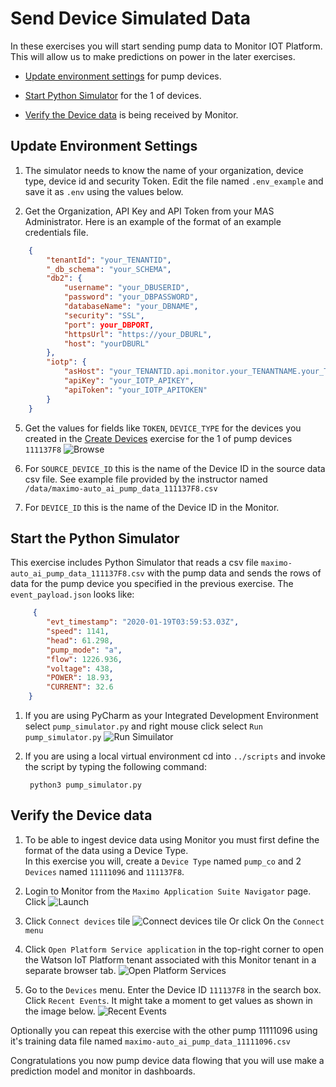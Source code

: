 # Send Device Simulated Data

In these exercises you will start sending pump data to Monitor IOT Platform.  This will allow us to make predictions on 
power in the later exercises.

-  [Update environment settings](#environment) for pump devices. 

-  [Start Python Simulator](#simulator) for the 1 of devices.

-  [Verify the Device data](#devicedata) is being received by Monitor.

## Update Environment Settings

<a name="environment"></a>

1. The simulator needs to know the name of your organization, device type, device id and security Token. Edit the 
file named `.env_example` and save it as `.env`  using the values below.

2. Get the Organization, API Key and API Token from your MAS Administrator.  Here is an example of the format of an example 
credentials file.
```json
    {
        "tenantId": "your_TENANTID",
        "_db_schema": "your_SCHEMA",
        "db2": {
            "username": "your_DBUSERID",
            "password": "your_DBPASSWORD",
            "databaseName": "your_DBNAME",
            "security": "SSL",
            "port": your_DBPORT,
            "httpsUrl": "https://your_DBURL",
            "host": "yourDBURL"
        },
        "iotp": {
            "asHost": "your_TENANTID.api.monitor.your_TENANTNAME.your_TENANTNAME.cloud:443",
            "apiKey": "your_IOTP_APIKEY",
            "apiToken": "your_IOTP_APITOKEN"
        }
    }
```     
5. Get the values for fields like `TOKEN`,  `DEVICE_TYPE` for the devices you created in the [Create Devices](create_devices.md) 
exercise for the 1 of pump devices `111137F8` ![Browse](/img/monitor_autoai_8.4/c13.png) 

6. For `SOURCE_DEVICE_ID` this is the name of the Device ID in the source data csv file.  See example file provided by the
instructor named `/data/maximo-auto_ai_pump_data_111137F8.csv`
 
7. For `DEVICE_ID` this is the name of the Device ID in the Monitor.

## Start the Python Simulator
<a name="simulator"></a>

This exercise includes Python Simulator that reads a csv file  `maximo-auto_ai_pump_data_111137F8.csv` 
with the pump data and sends the rows of data for the pump  device you specified in the previous exercise. The `event_payload.json` 
looks like:
```json
     {
        "evt_timestamp": "2020-01-19T03:59:53.03Z",
        "speed": 1141,
        "head": 61.298,
        "pump_mode": "a",
        "flow": 1226.936,
        "voltage": 438,
        "POWER": 18.93,
        "CURRENT": 32.6
    }
 ```
1. If you are using PyCharm as your Integrated Development Environment select `pump_simulator.py` and right mouse click 
select `Run pump_simulator.py`   ![Run Simuilator](/img/monitor_autoai_8.4/s02.png)

2. If you are using a local virtual environment cd into `../scripts` and invoke the script by typing the following command: 

        python3 pump_simulator.py

## Verify the Device data
<a name="devicedata"></a>
     
1. To be able to ingest device data using Monitor  you must first define the format of the data using a Device  Type.  
In this exercise you will, create a `Device Type` named `pump_co` and 2 `Devices` named `11111096` and 
`111137F8`.

2.  Login to Monitor from the `Maximo Application Suite Navigator` page. Click  ![Launch](/img/monitor_autoai_8.4/c01.png)

3.  Click `Connect devices` tile ![Connect devices tile](/img/monitor_autoai_8.4/c02.png) Or click On the `Connect menu` 

4.  Click `Open Platform Service application` in the top-right corner to open the Watson IoT Platform tenant associated 
with this  Monitor tenant in a separate browser tab. ![Open Platform Services](/img/monitor_autoai_8.4/c03.png)

5.  Go to the `Devices` menu.  Enter the Device ID `111137F8` in the search box.  Click `Recent Events`.  It might take 
a moment to get values as shown in the image below.  ![Recent Events](/img/monitor_autoai_8.4/s03.png)

Optionally you can repeat this exercise with the other pump 11111096 using it's training data file named `maximo-auto_ai_pump_data_11111096.csv`

Congratulations you now pump device data flowing that you will use make a prediction model and monitor in dashboards. 